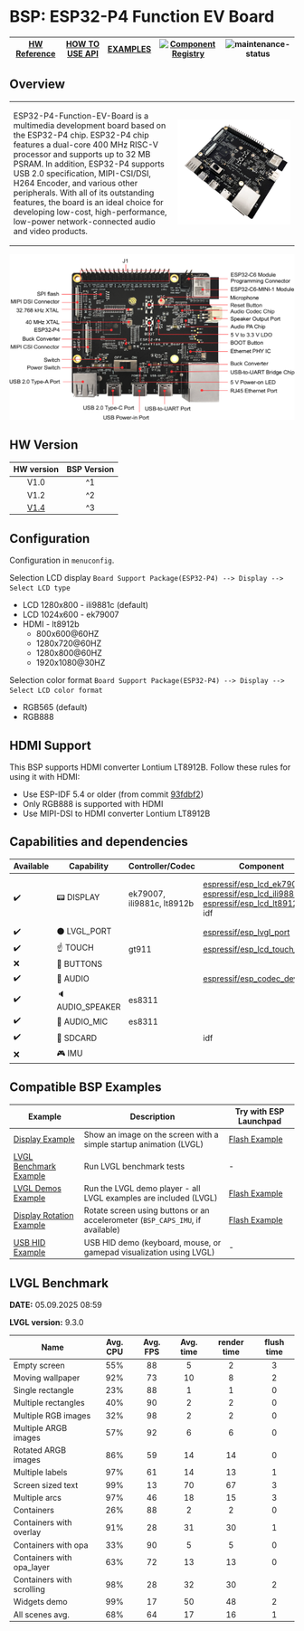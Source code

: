 # BSP: ESP32-P4 Function EV Board

| [HW Reference](https://docs.espressif.com/projects/esp-dev-kits/en/latest/esp32p4/esp32-p4-function-ev-board/user_guide.html) | [HOW TO USE API](API.md) | [EXAMPLES](#compatible-bsp-examples) | [![Component Registry](https://components.espressif.com/components/espressif/esp32_p4_function_ev_board/badge.svg)](https://components.espressif.com/components/espressif/esp32_p4_function_ev_board) | ![maintenance-status](https://img.shields.io/badge/maintenance-actively--developed-brightgreen.svg) |
| --- | --- | --- | --- | -- |

## Overview

<table>
<tr><td>

ESP32-P4-Function-EV-Board is a multimedia development board based on the ESP32-P4 chip. ESP32-P4 chip features a dual-core 400 MHz RISC-V processor and supports up to 32 MB PSRAM. In addition, ESP32-P4 supports USB 2.0 specification, MIPI-CSI/DSI, H264 Encoder, and various other peripherals. With all of its outstanding features, the board is an ideal choice for developing low-cost, high-performance, low-power network-connected audio and video products.

</td><td width="200">
  <img src="doc/esp32_p4_function_ev_board.webp">
</td></tr>
</table>

![](doc/esp32-p4-function-ev-board-annotated-photo-front.png)

## HW Version

| HW version | BSP Version |
| :--------: | :---------: |
|    V1.0    |      ^1     |
|    V1.2    |      ^2     |
|    [V1.4](https://docs.espressif.com/projects/esp-dev-kits/en/latest/esp32p4/esp32-p4-function-ev-board/user_guide.html)    |      ^3     |

## Configuration

Configuration in `menuconfig`.

Selection LCD display `Board Support Package(ESP32-P4) --> Display --> Select LCD type`
- LCD 1280x800 - ili9881c (default)
- LCD 1024x600 - ek79007
- HDMI - lt8912b
    - 800x600@60HZ
    - 1280x720@60HZ
    - 1280x800@60HZ
    - 1920x1080@30HZ

Selection color format `Board Support Package(ESP32-P4) --> Display --> Select LCD color format`
- RGB565 (default)
- RGB888

## HDMI Support

This BSP supports HDMI converter Lontium LT8912B. Follow these rules for using it with HDMI:
- Use ESP-IDF 5.4 or older (from commit [93fdbf2](https://github.com/espressif/esp-idf/commit/93fdbf25b3ea7e44d1f519ed61050847dcc8a076))
- Only RGB888 is supported with HDMI
- Use MIPI-DSI to HDMI converter Lontium LT8912B

## Capabilities and dependencies

<div align="center">
<!-- START_DEPENDENCIES -->

|     Available    |       Capability       |     Controller/Codec     |                                                                                                                                                         Component                                                                                                                                                        |                 Version                |
|------------------|------------------------|--------------------------|--------------------------------------------------------------------------------------------------------------------------------------------------------------------------------------------------------------------------------------------------------------------------------------------------------------------------|----------------------------------------|
|:heavy_check_mark:|     :pager: DISPLAY    |ek79007, ili9881c, lt8912b|[espressif/esp_lcd_ek79007](https://components.espressif.com/components/espressif/esp_lcd_ek79007)<br/>[espressif/esp_lcd_ili9881c](https://components.espressif.com/components/espressif/esp_lcd_ili9881c)<br/>[espressif/esp_lcd_lt8912b](https://components.espressif.com/components/espressif/esp_lcd_lt8912b)<br/>idf|1.*<br/>1.*<br/>>=0.1.1,<1.0.0<br/>>=5.3|
|:heavy_check_mark:|:black_circle: LVGL_PORT|                          |                                                                                                              [espressif/esp_lvgl_port](https://components.espressif.com/components/espressif/esp_lvgl_port)                                                                                                              |                   ^2                   |
|:heavy_check_mark:|    :point_up: TOUCH    |           gt911          |                                                                                                        [espressif/esp_lcd_touch_gt911](https://components.espressif.com/components/espressif/esp_lcd_touch_gt911)                                                                                                        |                   ^1                   |
|        :x:       | :radio_button: BUTTONS |                          |                                                                                                                                                                                                                                                                                                                          |                                        |
|:heavy_check_mark:|  :musical_note: AUDIO  |                          |                                                                                                              [espressif/esp_codec_dev](https://components.espressif.com/components/espressif/esp_codec_dev)                                                                                                              |                  1.2.*                 |
|:heavy_check_mark:| :speaker: AUDIO_SPEAKER|          es8311          |                                                                                                                                                                                                                                                                                                                          |                                        |
|:heavy_check_mark:| :microphone: AUDIO_MIC |          es8311          |                                                                                                                                                                                                                                                                                                                          |                                        |
|:heavy_check_mark:|  :floppy_disk: SDCARD  |                          |                                                                                                                                                            idf                                                                                                                                                           |                  >=5.3                 |
|        :x:       |    :video_game: IMU    |                          |                                                                                                                                                                                                                                                                                                                          |                                        |

<!-- END_DEPENDENCIES -->
</div>

## Compatible BSP Examples

<div align="center">
<!-- START_EXAMPLES -->

| Example | Description | Try with ESP Launchpad |
| ------- | ----------- | ---------------------- |
| [Display Example](https://github.com/espressif/esp-bsp/tree/master/examples/display) | Show an image on the screen with a simple startup animation (LVGL) | [Flash Example](https://espressif.github.io/esp-launchpad/?flashConfigURL=https://espressif.github.io/esp-bsp/config.toml&app=display-) |
| [LVGL Benchmark Example](https://github.com/espressif/esp-bsp/tree/master/examples/display_lvgl_benchmark) | Run LVGL benchmark tests | - |
| [LVGL Demos Example](https://github.com/espressif/esp-bsp/tree/master/examples/display_lvgl_demos) | Run the LVGL demo player - all LVGL examples are included (LVGL) | [Flash Example](https://espressif.github.io/esp-launchpad/?flashConfigURL=https://espressif.github.io/esp-bsp/config.toml&app=display_lvgl_demos-) |
| [Display Rotation Example](https://github.com/espressif/esp-bsp/tree/master/examples/display_rotation) | Rotate screen using buttons or an accelerometer (`BSP_CAPS_IMU`, if available) | [Flash Example](https://espressif.github.io/esp-launchpad/?flashConfigURL=https://espressif.github.io/esp-bsp/config.toml&app=display_rotation-) |
| [USB HID Example](https://github.com/espressif/esp-bsp/tree/master/examples/display_usb_hid) | USB HID demo (keyboard, mouse, or gamepad visualization using LVGL) | - |

<!-- END_EXAMPLES -->
</div>

<!-- START_BENCHMARK -->

## LVGL Benchmark

**DATE:** 05.09.2025 08:59

**LVGL version:** 9.3.0

| Name | Avg. CPU | Avg. FPS | Avg. time | render time | flush time |
| ---- | :------: | :------: | :-------: | :---------: | :--------: |
| Empty screen | 55%  | 88  | 5  | 2  | 3  |
| Moving wallpaper | 92%  | 73  | 10  | 8  | 2  |
| Single rectangle | 23%  | 88  | 1  | 1  | 0  |
| Multiple rectangles | 40%  | 90  | 2  | 2  | 0  |
| Multiple RGB images | 32%  | 98  | 2  | 2  | 0  |
| Multiple ARGB images | 57%  | 92  | 6  | 6  | 0  |
| Rotated ARGB images | 86%  | 59  | 14  | 14  | 0  |
| Multiple labels | 97%  | 61  | 14  | 13  | 1  |
| Screen sized text | 99%  | 13  | 70  | 67  | 3  |
| Multiple arcs | 97%  | 46  | 18  | 15  | 3  |
| Containers | 26%  | 88  | 2  | 2  | 0  |
| Containers with overlay | 91%  | 28  | 31  | 30  | 1  |
| Containers with opa | 33%  | 90  | 5  | 5  | 0  |
| Containers with opa_layer | 63%  | 72  | 13  | 13  | 0  |
| Containers with scrolling | 98%  | 28  | 32  | 30  | 2  |
| Widgets demo | 99%  | 17  | 50  | 48  | 2  |
| All scenes avg. | 68%  | 64  | 17  | 16  | 1  |



<!-- END_BENCHMARK -->